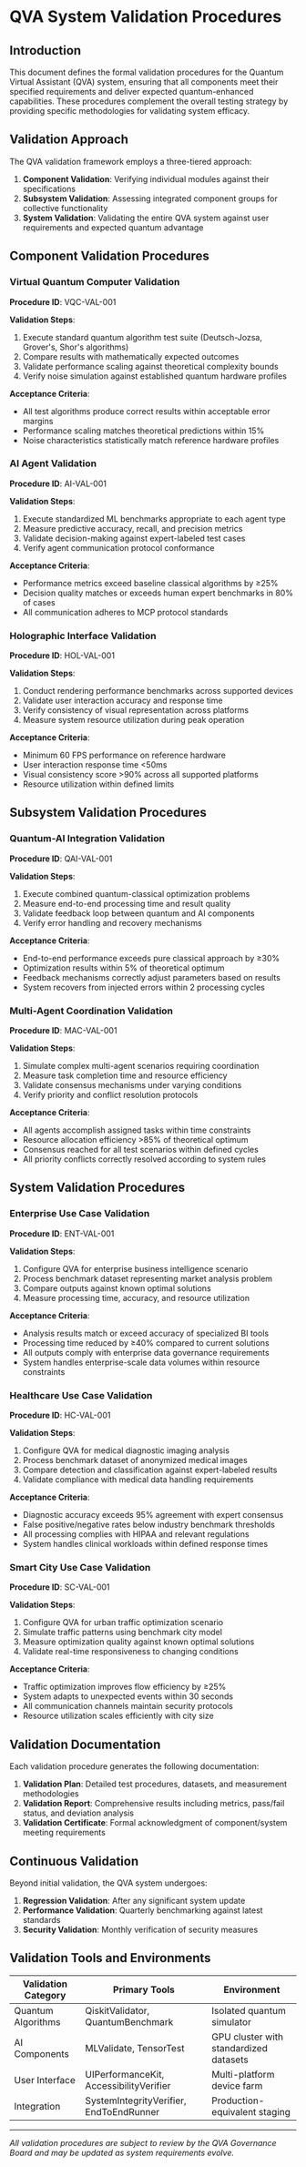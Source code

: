 # QVA System Validation Procedures

## Introduction

This document defines the formal validation procedures for the Quantum Virtual Assistant (QVA) system, ensuring that all components meet their specified requirements and deliver expected quantum-enhanced capabilities. These procedures complement the overall testing strategy by providing specific methodologies for validating system efficacy.

## Validation Approach

The QVA validation framework employs a three-tiered approach:

1. **Component Validation**: Verifying individual modules against their specifications
2. **Subsystem Validation**: Assessing integrated component groups for collective functionality
3. **System Validation**: Validating the entire QVA system against user requirements and expected quantum advantage

## Component Validation Procedures

### Virtual Quantum Computer Validation

**Procedure ID**: VQC-VAL-001

**Validation Steps**:
1. Execute standard quantum algorithm test suite (Deutsch-Jozsa, Grover's, Shor's algorithms)
2. Compare results with mathematically expected outcomes
3. Validate performance scaling against theoretical complexity bounds
4. Verify noise simulation against established quantum hardware profiles

**Acceptance Criteria**:
- All test algorithms produce correct results within acceptable error margins
- Performance scaling matches theoretical predictions within 15%
- Noise characteristics statistically match reference hardware profiles

### AI Agent Validation

**Procedure ID**: AI-VAL-001

**Validation Steps**:
1. Execute standardized ML benchmarks appropriate to each agent type
2. Measure predictive accuracy, recall, and precision metrics
3. Validate decision-making against expert-labeled test cases
4. Verify agent communication protocol conformance

**Acceptance Criteria**:
- Performance metrics exceed baseline classical algorithms by ≥25%
- Decision quality matches or exceeds human expert benchmarks in 80% of cases
- All communication adheres to MCP protocol standards

### Holographic Interface Validation

**Procedure ID**: HOL-VAL-001

**Validation Steps**:
1. Conduct rendering performance benchmarks across supported devices
2. Validate user interaction accuracy and response time
3. Verify consistency of visual representation across platforms
4. Measure system resource utilization during peak operation

**Acceptance Criteria**:
- Minimum 60 FPS performance on reference hardware
- User interaction response time <50ms
- Visual consistency score >90% across all supported platforms
- Resource utilization within defined limits

## Subsystem Validation Procedures

### Quantum-AI Integration Validation

**Procedure ID**: QAI-VAL-001

**Validation Steps**:
1. Execute combined quantum-classical optimization problems
2. Measure end-to-end processing time and result quality
3. Validate feedback loop between quantum and AI components
4. Verify error handling and recovery mechanisms

**Acceptance Criteria**:
- End-to-end performance exceeds pure classical approach by ≥30%
- Optimization results within 5% of theoretical optimum
- Feedback mechanisms correctly adjust parameters based on results
- System recovers from injected errors within 2 processing cycles

### Multi-Agent Coordination Validation

**Procedure ID**: MAC-VAL-001

**Validation Steps**:
1. Simulate complex multi-agent scenarios requiring coordination
2. Measure task completion time and resource efficiency
3. Validate consensus mechanisms under varying conditions
4. Verify priority and conflict resolution protocols

**Acceptance Criteria**:
- All agents accomplish assigned tasks within time constraints
- Resource allocation efficiency >85% of theoretical optimum
- Consensus reached for all test scenarios within defined cycles
- All priority conflicts correctly resolved according to system rules

## System Validation Procedures

### Enterprise Use Case Validation

**Procedure ID**: ENT-VAL-001

**Validation Steps**:
1. Configure QVA for enterprise business intelligence scenario
2. Process benchmark dataset representing market analysis problem
3. Compare outputs against known optimal solutions
4. Measure processing time, accuracy, and resource utilization

**Acceptance Criteria**:
- Analysis results match or exceed accuracy of specialized BI tools
- Processing time reduced by ≥40% compared to current solutions
- All outputs comply with enterprise data governance requirements
- System handles enterprise-scale data volumes within resource constraints

### Healthcare Use Case Validation

**Procedure ID**: HC-VAL-001

**Validation Steps**:
1. Configure QVA for medical diagnostic imaging analysis
2. Process benchmark dataset of anonymized medical images
3. Compare detection and classification against expert-labeled results
4. Validate compliance with medical data handling requirements

**Acceptance Criteria**:
- Diagnostic accuracy exceeds 95% agreement with expert consensus
- False positive/negative rates below industry benchmark thresholds
- All processing complies with HIPAA and relevant regulations
- System handles clinical workloads within defined response times

### Smart City Use Case Validation

**Procedure ID**: SC-VAL-001

**Validation Steps**:
1. Configure QVA for urban traffic optimization scenario
2. Simulate traffic patterns using benchmark city model
3. Measure optimization quality against known optimal solutions
4. Validate real-time responsiveness to changing conditions

**Acceptance Criteria**:
- Traffic optimization improves flow efficiency by ≥25%
- System adapts to unexpected events within 30 seconds
- All communication channels maintain security protocols
- Resource utilization scales efficiently with city size

## Validation Documentation

Each validation procedure generates the following documentation:

1. **Validation Plan**: Detailed test procedures, datasets, and measurement methodologies
2. **Validation Report**: Comprehensive results including metrics, pass/fail status, and deviation analysis
3. **Validation Certificate**: Formal acknowledgment of component/system meeting requirements

## Continuous Validation

Beyond initial validation, the QVA system undergoes:

1. **Regression Validation**: After any significant system update
2. **Performance Validation**: Quarterly benchmarking against latest standards
3. **Security Validation**: Monthly verification of security measures

## Validation Tools and Environments

| Validation Category | Primary Tools | Environment |
|---------------------|---------------|-------------|
| Quantum Algorithms | QiskitValidator, QuantumBenchmark | Isolated quantum simulator |
| AI Components | MLValidate, TensorTest | GPU cluster with standardized datasets |
| User Interface | UIPerformanceKit, AccessibilityVerifier | Multi-platform device farm |
| Integration | SystemIntegrityVerifier, EndToEndRunner | Production-equivalent staging |

---

*All validation procedures are subject to review by the QVA Governance Board and may be updated as system requirements evolve.*